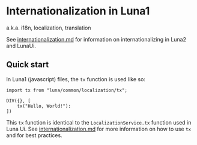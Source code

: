 # Internationalization in Luna1

a.k.a. i18n, localization, translation

See [internationalization.md](https://github.com/ccankovjunk/docs-test/tree/ec64d54dbe01f87d81c1fb709ba61401e6e9fe8b/lunaui/internationalization/README.md) for information on internationalizing in Luna2 and LunaUi.

## Quick start

In Luna1 \(javascript\) files, the `tx` function is used like so:

```text
import tx from "luna/common/localization/tx";

DIV({}, [
    tx("Hello, World!"):
])
```

This `tx` function is identical to the `LocalizationService.tx` function used in Luna Ui. See [internationalization.md](https://github.com/ccankovjunk/docs-test/tree/ec64d54dbe01f87d81c1fb709ba61401e6e9fe8b/lunaui/internationalization/README.md) for more information on how to use `tx` and for best practices.

